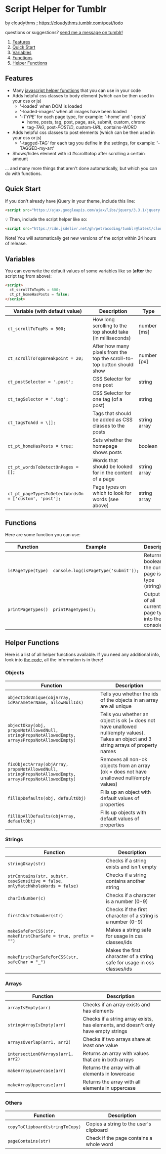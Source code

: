 # Script Helper for Tumblr

by cloudythms ; https://cloudythms.tumblr.com/post/todo

questions or suggestions? [send me a message on tumblr!](https://cloudythms.tumblr.com/contact)

1. [Features](#features)
1. [Quick Start](#quick-start)
1. [Variables](#variables)
1. [Functions](#functions)
1. [Helper Functions](#helper-functions)

## Features

- Many [javascript helper functions](#helper-functions) that you can use in your code
- Adds helpful css classes to body element (which can be then used in your css or js)
  - '-loaded' when DOM is loaded
  - '-loaded-images' when all images have been loaded
  - '-_TYPE_' for each page type, for example: '-home' and '-posts'
    - home, posts, tag, post, page, ask, submit, custom, chrono
    - tag-_TAG_, post-_POSTID_, custom-_URL_, contains-_WORD_
- Adds helpful css classes to post elements (which can be then used in your css or js)
  - '-tagged-TAG' for each tag you define in the settings, for example: '-TAGGED-my-art'
- Shows/hides element with id #scrolltotop after scrolling a certain amount

... and many more things that aren't done automatically, but which you can do with functions.

## Quick Start

If you don't already have jQuery in your theme, include this line:

```html
<script src="https://ajax.googleapis.com/ajax/libs/jquery/3.3.1/jquery.min.js"></script>
```

:bulb: Then, include the script helper like so: 

```html
<script src="https://cdn.jsdelivr.net/gh/petracoding/tumblr@latest/cloudythms/plugins/helper/helper.js"></script>
```

Note! You will automatically get new versions of the script within 24 hours of release.

## Variables

You can overwrite the default values of some variables like so (**after** the script tag from above):

```html
<script>
  ct_scrollToTopMs = 600;
  ct_pt_homeHasPosts = false;
</script>
```

Variable (with default value) | Description | Type
----------------------------- | ----------- | ----
`ct_scrollToTopMs = 500;` | How long scrolling to the top should take (in milliseconds) | number \[ms]
`ct_scrollToTopBreakpoint = 20;` | After how many pixels from the top the scroll-to-top button should show | number \[px]
`ct_postSelector = '.post';` | CSS Selector for one post | string
`ct_tagSelector = '.tag';` | CSS Selector for one tag (of a post) | string
`ct_tagsToAdd = \[];` | Tags that should be added as CSS classes to the posts | string array
`ct_pt_homeHasPosts = true;` | Sets whether the homepage shows posts | boolean
`ct_pt_wordsToDetectOnPages = [];` | Words that should be looked for in the content of a page | string array
`ct_pt_pageTypesToDetectWordsOn = ['custom', 'post'];` | Page types on which to look for words (see above) | string array


## Functions

Here are some function you can use:

Function | Example | Description
-------- | ------- | -----------
`isPageType(type)` | `console.log(isPageType('submit'));` | Returns a boolean if the current page is of a type (string)
`printPageTypes()` | `printPageTypes();` | Output a list of all current page types into the console

## Helper Functions

Here is a list of all helper functions available. If you need any additional info, look into [the code](https://cdn.jsdelivr.net/gh/petracoding/tumblr@latest/cloudythms/plugins/helper/helper.js), all the information is in there!


### Objects

Function | Description
-------- | -----------
`objectIdsUnique(objArray, idParameterName, allowNullIds)` | Tells you whether the ids of the objects in an array are all unique
`objectOkay(obj, propsNotAllowedNull, stringPropsNotAllowedEmpty, arraysPropsNotAllowedEmpty)` | Tells you whether an object is ok (= does not have unallowed null/empty values). Takes an object and 3 string arrays of property names
`fixObjectArray(objArray, propsNotAllowedNull, stringPropsNotAllowedEmpty, arraysPropsNotAllowedEmpty)` | Removes all non-ok objects from an array (ok = does not have unallowed null/empty values)
`fillUpDefaults(obj, defaultObj)` | Fills up an object with default values of properties
`fillUpAllDefaults(objArray, defaultObj)` | Fills up objects with default values of properties


### Strings

Function | Description
-------- | -----------
`stringOkay(str)` | Checks if a string exists and isn't empty
`strContains(str, substr, caseSensitive = false, onlyMatchWholeWords = false)` | Checks if a string contains another string
`charIsNumber(c)` | Checks if a character is a number (0-9)
`firstCharIsNumber(str)` | Checks if the first character of a string is a number (0-9)
`makeSafeForCSS(str, makeFirstCharSafe = true, prefix = "")` | Makes a string safe for usage in css classes/ids
`makeFirstCharSafeForCSS(str, safeChar = "_")` | Makes the first character of a string safe for usage in css classes/ids


### Arrays

Function | Description
-------- | -----------
`arrayIsEmpty(arr)` | Checks if an array exists and has elements
`stringArrayIsEmpty(arr)` | Checks if a string array exists, has elements, and doesn't only have empty strings
`arraysOverlap(arr1, arr2)` | Checks if two arrays share at least one value
`intersectionOfArrays(arr1, arr2)` | Returns an array with values that are in both arrays
`makeArrayLowercase(arr)` | Returns the array with all elements in lowercase
`makeArrayUppercase(arr)` | Returns the array with all elements in uppercase


### Others

Function | Description
-------- | -----------
`copyToClipboard(stringToCopy)` | Copies a string to the user's clipboard
`pageContains(str)` | Check if the page contains a whole word

